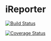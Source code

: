 # iReporter

[![Build Status](https://travis-ci.org/brucenelm/iReporter.svg?branch=master)](https://travis-ci.org/brucenelm/iReporter)

[![Coverage Status](https://coveralls.io/repos/github/brucenelm/iReporter/badge.svg?branch=master)](https://coveralls.io/github/brucenelm/iReporter?branch=master)